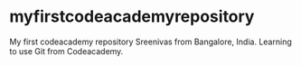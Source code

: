 # myfirstcodeacademyrepository
My first codeacademy repository
Sreenivas from Bangalore, India. Learning to use Git from Codeacademy.

